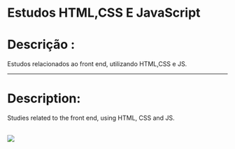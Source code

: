 # Estudos HTML,CSS E JavaScript

<h1>Descrição :</h1>
<p>Estudos relacionados ao front end, utilizando HTML,CSS e JS.</p>
<hr>
<h1> Description: </h1>
<p> Studies related to the front end, using HTML, CSS and JS.</p>
<br>
<img src="https://meunegocio.uol.com.br/blog/wp-content/uploads/2020/07/html-css-ou-javascript-qual-aprender-primeiro-1499777555318_600x320.jpg">
